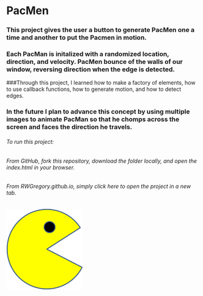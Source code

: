 # PacMen

### This project gives the user a button to generate PacMen one a time and another to put the Pacmen in motion.  
### Each PacMan is initalized with a randomized location, direction, and velocity. PacMen bounce of the walls of our window, reversing direction when the edge is detected. 

###Through this project, I learned how to make a factory of elements, how to use callback functions, how to generate motion, and how to detect edges.

### In the future I plan to advance this concept by using multiple images to animate PacMan so that he chomps across the screen and faces the direction he travels. 

###### To run this project: 

###### From GitHub, fork this repository, download the folder locally, and open the index.html in your browser.

###### From RWGregory.github.io, simply click here to open the project in a new tab.

<img src="./images/PacMan1.png" width="200">
